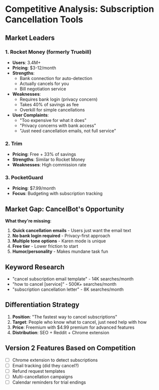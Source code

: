 # Competitive Analysis: Subscription Cancellation Tools

## Market Leaders

### 1. Rocket Money (formerly Truebill)
- **Users**: 3.4M+
- **Pricing**: $3-12/month
- **Strengths**: 
  - Bank connection for auto-detection
  - Actually cancels for you
  - Bill negotiation service
- **Weaknesses**:
  - Requires bank login (privacy concern)
  - Takes 40% of savings as fee
  - Overkill for simple cancellations
- **User Complaints**:
  - "Too expensive for what it does"
  - "Privacy concerns with bank access"
  - "Just need cancellation emails, not full service"

### 2. Trim
- **Pricing**: Free + 33% of savings
- **Strengths**: Similar to Rocket Money
- **Weaknesses**: High commission rate

### 3. PocketGuard
- **Pricing**: $7.99/month
- **Focus**: Budgeting with subscription tracking

## Market Gap: CancelBot's Opportunity

**What they're missing**:
1. **Quick cancellation emails** - Users just want the email text
2. **No bank login required** - Privacy-first approach  
3. **Multiple tone options** - Karen mode is unique
4. **Free tier** - Lower friction to start
5. **Humor/personality** - Makes mundane task fun

## Keyword Research
- "cancel subscription email template" - 14K searches/month
- "how to cancel [service]" - 500K+ searches/month
- "subscription cancellation letter" - 8K searches/month

## Differentiation Strategy
1. **Position**: "The fastest way to cancel subscriptions"
2. **Target**: People who know what to cancel, just need help with how
3. **Price**: Freemium with $4.99 premium for advanced features
4. **Distribution**: SEO + Reddit + Chrome extension

## Version 2 Features Based on Competition
- [ ] Chrome extension to detect subscriptions
- [ ] Email tracking (did they cancel?)
- [ ] Refund request templates
- [ ] Multi-cancellation campaigns
- [ ] Calendar reminders for trial endings